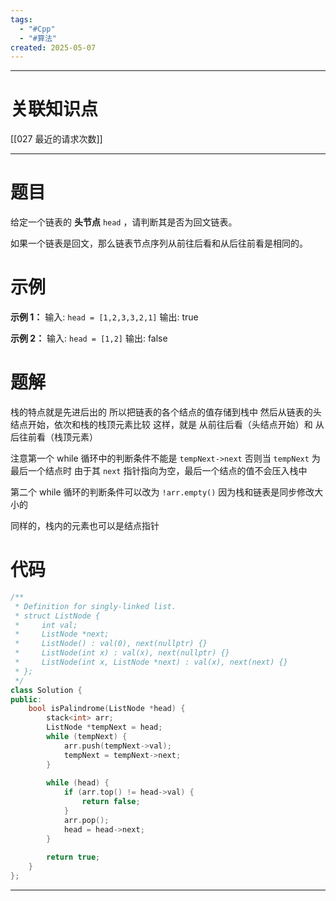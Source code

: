 ```yaml
---
tags:
  - "#Cpp"
  - "#算法"
created: 2025-05-07
---
```


---
# 关联知识点

[[027 最近的请求次数]]

---
# 题目

给定一个链表的 **头节点** `head` ，请判断其是否为回文链表。

如果一个链表是回文，那么链表节点序列从前往后看和从后往前看是相同的。

# 示例

**示例 1：**
输入: `head = [1,2,3,3,2,1]`
输出: true

**示例 2：**
输入: `head = [1,2]`
输出: false

# 题解

栈的特点就是先进后出的
所以把链表的各个结点的值存储到栈中
然后从链表的头结点开始，依次和栈的栈顶元素比较
这样，就是 从前往后看（头结点开始）和 从后往前看（栈顶元素）

注意第一个 while 循环中的判断条件不能是 `tempNext->next` 否则当 `tempNext` 为最后一个结点时
由于其 `next` 指针指向为空，最后一个结点的值不会压入栈中

第二个 while 循环的判断条件可以改为 `!arr.empty()`
因为栈和链表是同步修改大小的

同样的，栈内的元素也可以是结点指针

# 代码

```C++
/**
 * Definition for singly-linked list.
 * struct ListNode {
 *     int val;
 *     ListNode *next;
 *     ListNode() : val(0), next(nullptr) {}
 *     ListNode(int x) : val(x), next(nullptr) {}
 *     ListNode(int x, ListNode *next) : val(x), next(next) {}
 * };
 */
class Solution {  
public:  
    bool isPalindrome(ListNode *head) {  
        stack<int> arr;  
        ListNode *tempNext = head;  
        while (tempNext) {  
            arr.push(tempNext->val);  
            tempNext = tempNext->next;  
        }  
  
        while (head) {  
            if (arr.top() != head->val) {  
                return false;  
            }  
            arr.pop();  
            head = head->next;  
        }  
  
        return true;  
    }  
};
```


---
